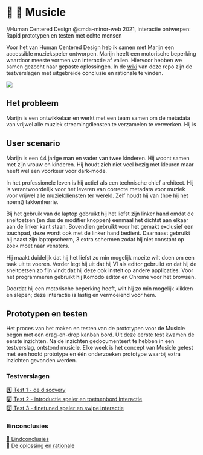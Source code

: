 # 👋 🎵 Musicle 
//Human Centered Design @cmda-minor-web 2021, interactie ontwerpen: Rapid prototypen en testen met echte mensen

Voor het van Human Centered Design heb ik samen met Marijn een accessible muziekspeler ontworpen. Marijn heeft een motorische beperking waardoor meeste vormen van interactie af vallen. Hiervoor hebben we samen gezocht naar gepaste oplossingen. In de [wiki](https://github.com/sjagoori/musicle/wiki) van deze repo zijn de testverslagen met uitgebreide conclusie en rationale te vinden.

![](https://github.com/sjagoori/musicle/raw/master/assets/images/prototype_3.png)

## Het probleem 
Marijn is een ontwikkelaar en werkt met een team samen om de metadata van vrijwel alle muziek streamingdiensten te verzamelen te verwerken. Hij is 

## User scenario 
Marijn is een 44 jarige man en vader van twee kinderen. Hij woont samen met zijn vrouw en kinderen. Hij houdt zich niet veel bezig met kleuren maar heeft wel een voorkeur voor dark-mode.

In het professionele leven is hij actief als een technische chief architect. Hij is verantwoordelijk voor het leveren van correcte metadata voor muziek voor vrijwel alle muziekdiensten ter wereld. Zelf houdt hij van (hoe hij het noemt) takkenherrie.

Bij het gebruik van de laptop gebruikt hij het liefst zijn linker hand omdat de sneltoetsen (en dus de modifier knoppen) eenmaal het dichtst aan elkaar aan de linker kant staan. Bovendien gebruikt voor het gemakt exclusief een touchpad, deze wordt ook met de linker hand bedient. Daarnaast gebruikt hij naast zijn laptopscherm, 3 extra schermen zodat hij niet constant op zoek moet naar vensters.

Hij maakt duidelijk dat hij het liefst zo min mogelijk moeite wilt doen om een taak uit te voeren. Verder legt hij uit dat hij VI als editor gebruikt en dat hij de sneltoetsen zo fijn vindt dat hij deze ook instelt op andere applicaties. Voor het programmeren gebruikt hij Komodo editor en Chrome voor het browsen.

Doordat hij een motorische beperking heeft, wilt hij zo min mogelijk klikken en slepen; deze interactie is lastig en vermoeiend voor hem.

## Prototypen en testen
Het proces van het maken en testen van de prototypen voor de Musicle begon met een drag-en-drop kanban bord. Uit deze eerste test kwamen de eerste inzichten. Na de inzichten gedocumenteert te hebben in een testverslag, ontstond musicle. Elke week is het concept van Musicle getest met één hoofd prototype en één onderzoeken prototype waarbij extra inzichten gevonden werden.

### Testverslagen
[1️⃣  Test 1 - de discovery](https://github.com/sjagoori/musicle/wiki/Testverslag-Week-1)    
[2️⃣  Test 2 - introductie speler en toetsenbord interactie](https://github.com/sjagoori/musicle/wiki/Testverslag-Week-2)    
[3️⃣  Test 3 - finetuned speler en swipe interactie](https://github.com/sjagoori/musicle/wiki/Testverslag-Week-3)

### Einconclusies
[🧐  Eindconclusies](https://github.com/sjagoori/musicle/wiki/Eindconclusies)    
[🥇  De oplossing en rationale](https://github.com/sjagoori/musicle/wiki/De-oplossing-en-rationale)



